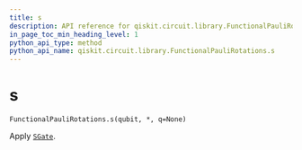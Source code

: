```yaml
---
title: s
description: API reference for qiskit.circuit.library.FunctionalPauliRotations.s
in_page_toc_min_heading_level: 1
python_api_type: method
python_api_name: qiskit.circuit.library.FunctionalPauliRotations.s
---
```


# s

<span id="qiskit.circuit.library.FunctionalPauliRotations.s" />

`FunctionalPauliRotations.s(qubit, *, q=None)`

Apply [`SGate`](qiskit.circuit.library.SGate "qiskit.circuit.library.SGate").

